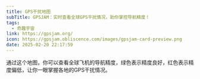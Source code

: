 ```yaml
---
title: GPS干扰地图
subTitle: GPSJAM：实时查看全球GPS干扰情况，助你掌控导航精度！
tags:
  - 奇趣宇宙
link: https://gpsjam.org/
icon: https://gpsjam.obliscence.com/images/gpsjam-card-preview.png
date: 2025-02-20 22:17:59
---
```


通过这个地图，你可以查看全球飞机的导航精度，绿色表示精度良好，红色表示精度偏低，让你一眼掌握各地的GPS干扰情况。